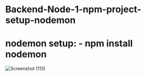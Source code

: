 # Backend-Node-1-npm-project-setup-nodemon
# nodemon setup: - npm install nodemon
![Screenshot (113)](https://user-images.githubusercontent.com/80479635/151221990-4cec6a7b-4e2a-4be9-bf31-e6c2ddae0894.png)
